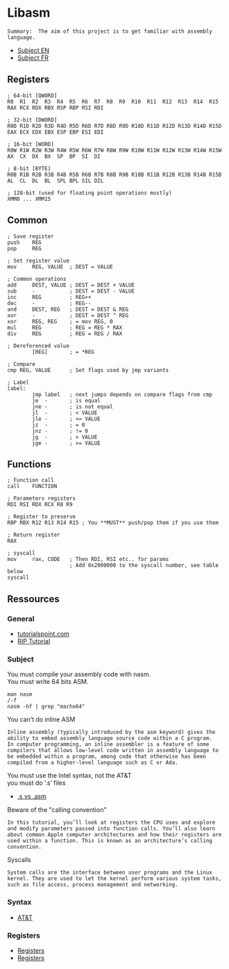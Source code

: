 # Libasm

```
Summary:  The aim of this project is to get familiar with assembly language.
```

* [Subject EN](https://github.com/taoufiqjmari/42_Libasm/blob/main/en.subject.pdf)
* [Subject FR](https://github.com/taoufiqjmari/42_Libasm/blob/main/fr.subject.pdf)

## Registers

```
; 64-bit [QWORD]
R0  R1  R2  R3  R4  R5  R6  R7  R8  R9  R10  R11  R12  R13  R14  R15
RAX RCX RDX RBX RSP RBP RSI RDI

; 32-bit [DWORD]
R0D R1D R2D R3D R4D R5D R6D R7D R8D R9D R10D R11D R12D R13D R14D R15D
EAX ECX EDX EBX ESP EBP ESI EDI

; 16-bit [WORD]
R0W R1W R2W R3W R4W R5W R6W R7W R8W R9W R10W R11W R12W R13W R14W R15W
AX  CX  DX  BX  SP  BP  SI  DI

; 8-bit [BYTE]
R0B R1B R2B R3B R4B R5B R6B R7B R8B R9B R10B R11B R12B R13B R14B R15B
AL  CL  DL  BL  SPL BPL SIL DIL

; 128-bit (used for floating point operations mostly)
XMM0 ... XMM15
```

## Common

```
; Save register
push	REG
pop		REG

; Set register value
mov		REG, VALUE	; DEST = VALUE

; Common operations
add		DEST, VALUE	; DEST = DEST + VALUE
sub		-			; DEST = DEST - VALUE
inc		REG			; REG++
dec		-			; REG--
and		DEST, REG	; DEST = DEST & REG
xor		-			; DEST = DEST ^ REG
xor		REG, REG	; = mov	REG, 0
mul		REG			; REG = REG * RAX
div		REG			; REG = REG / RAX

; Dereferenced value
		[REG]		; = *REG

; Compare
cmp	REG, VALUE		; Set flags used by jmp variants

; Label
label:
		jmp	label	; next jumps depends on compare flags from cmp
		je	-		; is equal
		jne	-		; is not equal
		jl	-		; < VALUE
		jle	-		; <= VALUE
		jz	-		; = 0
		jnz	-		; != 0
		jg	-		; > VALUE
		jge	-		; >= VALUE
```

## Functions

```
; Function call
call	FUNCTION

; Parameters registers
RDI RSI RDX RCX R8 R9

; Register to preserve
RBP RBX R12 R13 R14 R15	; You **MUST** push/pop them if you use them

; Return register
RAX

; syscall
mov		rax, CODE	; Then RDI, RSI etc.. for params
					; Add 0x2000000 to the syscall number, see table below
syscall
```

## Ressources

### General

* [tutorialspoint.com](https://www.tutorialspoint.com/assembly_programming/index.htm)
* [RIP Tutorial](https://riptutorial.com/x86)

### Subject

You must compile your assembly code with nasm.<br />You must write 64 bits ASM.
```
man nasm
/-f
nasm -hf | grep "macho64"
```

You can’t do inline ASM
```
Inline assembly (typically introduced by the asm keyword) gives the ability to embed assembly language source code within a C program.
In computer programming, an inline assembler is a feature of some compilers that allows low-level code written in assembly language to be embedded within a program, among code that otherwise has been compiled from a higher-level language such as C or Ada.
```

You must use the Intel syntax, not the AT&T<br />you must do ’.s’ files
* [.s vs .asm](https://stackoverflow.com/questions/34098596/assembly-files-difference-between-a-s-asm)

Beware of the "calling convention"
```
In this tutorial, you’ll look at registers the CPU uses and explore and modify parameters passed into function calls. You’ll also learn about common Apple computer architectures and how their registers are used within a function. This is known as an architecture’s calling convention.
```

Syscalls
```
System calls are the interface between user programs and the Linux kernel. They are used to let the kernel perform various system tasks, such as file access, process management and networking.
```

### Syntax

* [AT&T](https://riptutorial.com/x86/example/7935/at-t-assembler---as)

### Registers

* [Registers](https://riptutorial.com/assembly/example/22706/x64-registers)
* [Registers](https://www.cs.uaf.edu/2017/fall/cs301/lecture/09_11_registers.html)